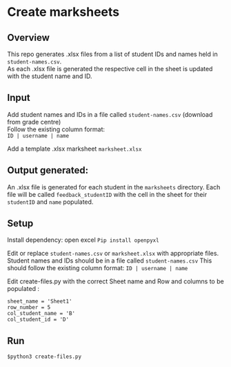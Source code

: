 # Create marksheets  

## Overview  

This repo generates .xlsx files from a list of student IDs and names held in ```student-names.csv```.  
As each .xlsx file is generated the respective cell in the sheet is updated with the student name and ID.  

## Input
Add student names and IDs in a file called ```student-names.csv``` (download from grade centre)  
Follow the existing column format:  
```ID | username | name```  

Add a template .xlsx marksheet ```marksheet.xlsx```  

## Output generated:
An .xlsx file is generated for each student in the ```marksheets``` directory. Each file will be called ```feedback_studentID``` with the cell in the sheet for their ```studentID``` and ```name``` populated.

## Setup
Install dependency: open excel
```Pip install openpyxl```

Edit or replace  ```student-names.csv``` or  ```marksheet.xlsx```  with appropriate files.
Student names and IDs should be in a file called ```student-names.csv```
This should follow the existing column format:
```ID | username | name ``` 

Edit create-files.py with the correct Sheet name and Row and columns to be populated :
```
sheet_name = 'Sheet1'  
row_number = 5  
col_student_name = 'B'  
col_student_id = 'D'
```  

## Run
```$python3 create-files.py```  

